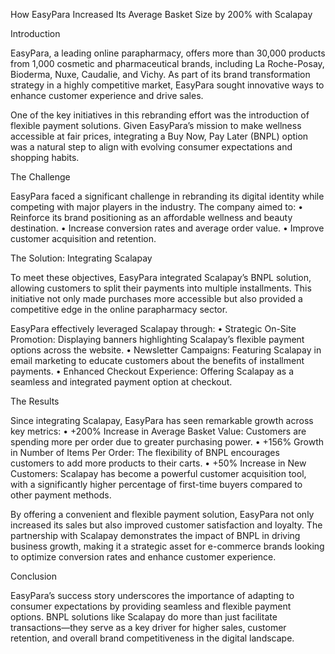 How EasyPara Increased Its Average Basket Size by 200% with Scalapay

Introduction

EasyPara, a leading online parapharmacy, offers more than 30,000 products from 1,000 cosmetic and pharmaceutical brands, including La Roche-Posay, Bioderma, Nuxe, Caudalie, and Vichy. As part of its brand transformation strategy in a highly competitive market, EasyPara sought innovative ways to enhance customer experience and drive sales.

One of the key initiatives in this rebranding effort was the introduction of flexible payment solutions. Given EasyPara’s mission to make wellness accessible at fair prices, integrating a Buy Now, Pay Later (BNPL) option was a natural step to align with evolving consumer expectations and shopping habits.

The Challenge

EasyPara faced a significant challenge in rebranding its digital identity while competing with major players in the industry. The company aimed to:
	•	Reinforce its brand positioning as an affordable wellness and beauty destination.
	•	Increase conversion rates and average order value.
	•	Improve customer acquisition and retention.

The Solution: Integrating Scalapay

To meet these objectives, EasyPara integrated Scalapay’s BNPL solution, allowing customers to split their payments into multiple installments. This initiative not only made purchases more accessible but also provided a competitive edge in the online parapharmacy sector.

EasyPara effectively leveraged Scalapay through:
	•	Strategic On-Site Promotion: Displaying banners highlighting Scalapay’s flexible payment options across the website.
	•	Newsletter Campaigns: Featuring Scalapay in email marketing to educate customers about the benefits of installment payments.
	•	Enhanced Checkout Experience: Offering Scalapay as a seamless and integrated payment option at checkout.

The Results

Since integrating Scalapay, EasyPara has seen remarkable growth across key metrics:
	•	+200% Increase in Average Basket Value: Customers are spending more per order due to greater purchasing power.
	•	+156% Growth in Number of Items Per Order: The flexibility of BNPL encourages customers to add more products to their carts.
	•	+50% Increase in New Customers: Scalapay has become a powerful customer acquisition tool, with a significantly higher percentage of first-time buyers compared to other payment methods.

By offering a convenient and flexible payment solution, EasyPara not only increased its sales but also improved customer satisfaction and loyalty. The partnership with Scalapay demonstrates the impact of BNPL in driving business growth, making it a strategic asset for e-commerce brands looking to optimize conversion rates and enhance customer experience.

Conclusion

EasyPara’s success story underscores the importance of adapting to consumer expectations by providing seamless and flexible payment options. BNPL solutions like Scalapay do more than just facilitate transactions—they serve as a key driver for higher sales, customer retention, and overall brand competitiveness in the digital landscape.